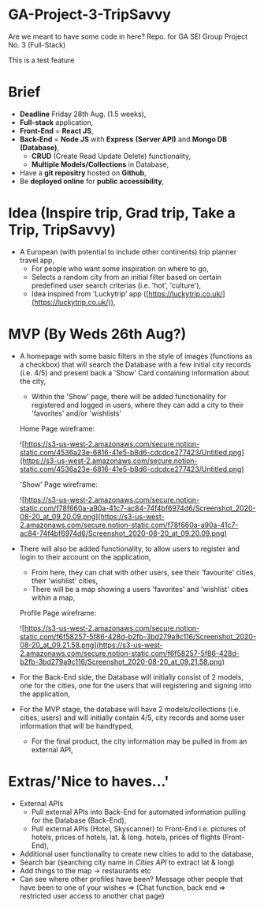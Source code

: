 # GA-Project-3-TripSavvy
Are we meant to have some code in here?
Repo. for GA SEI Group Project No. 3 (Full-Stack)

This is a test feature

# Brief

- **Deadline** Friday 28th Aug. (1.5 weeks),
- **Full-stack** application,
- **Front-End** = **React JS**,
- **Back-End** = **Node JS** with **Express** **(Server API)** and **Mongo DB** **(Database)**,
    - **CRUD** (Create Read Update Delete) functionality,
    - **Multiple Models/Collections** in Database,
- Have a **git repositry** hosted on **Github**,
- Be **deployed online** for **public accessibility**,

# Idea (Inspire trip, Grad trip, Take a Trip, TripSavvy)

- A European (with potential to include other continents) trip planner travel app,
    - For people who want some inspiration on where to go,
    - Selects a random city from an initial filter based on certain predefined user search criterias (i.e. 'hot', 'culture'),
    - Idea inspired from 'Luckytrip' app ([https://luckytrip.co.uk/](https://luckytrip.co.uk/)),

# MVP (By Weds 26th Aug?)

- A homepage with some basic filters in the style of images (functions as a checkbox) that will search the Database with a few initial city records (i.e. 4/5) and present back a 'Show' Card containing information about the city,
    - Within the 'Show' page, there will be added functionality for registered and logged in users, where they can add a city to their 'favorites' and/or 'wishlists'

    Home Page wireframe:

    ![https://s3-us-west-2.amazonaws.com/secure.notion-static.com/4536a23e-6816-41e5-b8d6-cdcdce277423/Untitled.png](https://s3-us-west-2.amazonaws.com/secure.notion-static.com/4536a23e-6816-41e5-b8d6-cdcdce277423/Untitled.png)

    'Show' Page wireframe:

    ![https://s3-us-west-2.amazonaws.com/secure.notion-static.com/f78f660a-a90a-41c7-ac84-74f4bf6974d6/Screenshot_2020-08-20_at_09.20.09.png](https://s3-us-west-2.amazonaws.com/secure.notion-static.com/f78f660a-a90a-41c7-ac84-74f4bf6974d6/Screenshot_2020-08-20_at_09.20.09.png)

- There will also be added functionality, to allow users to register and login to their account on the application,
    - From here, they can chat with other users, see their 'favourite' cities, their 'wishlist' cities,
    - There will be a map showing a users 'favorites' and 'wishlist' cities within a map,

    Profile Page wireframe:

    ![https://s3-us-west-2.amazonaws.com/secure.notion-static.com/f6f58257-5f86-428d-b2fb-3bd279a9c116/Screenshot_2020-08-20_at_09.21.58.png](https://s3-us-west-2.amazonaws.com/secure.notion-static.com/f6f58257-5f86-428d-b2fb-3bd279a9c116/Screenshot_2020-08-20_at_09.21.58.png)

- For the Back-End side, the Database will initially consist of 2 models, one for the cities, one for the users that will registering and signing into the application,
- For the MVP stage, the database will have 2 models/collections (i.e. cities, users) and will initially contain 4/5, city records and some user information that will be handtyped,
    - For the final product, the city information may be pulled in from an external API,

# Extras/'Nice to haves...'

- External APIs
    - Pull external APIs into Back-End for automated information pulling for the Database (Back-End),
    - Pull external APIs (Hotel, Skyscanner) to Front-End i.e. pictures of hotels, prices of hotels, lat. & long. hotels, prices of flights (Front-End),
- Additional user functionality to create new cities to add to the database,
- Search bar (searching city name in *Cities API* to extract lat & long)
- Add things to the map -> restaurants etc
- Can see where other profiles have been? Message other people that have been to one of your wishes => (Chat function, back end => restricted user access to another chat page)
